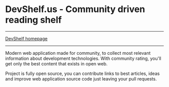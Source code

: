 # DevShelf.us - Community driven reading shelf

___
[DevShelf homepage](http://devshelf.us)
___

Modern web application made for community, to collect most relevant information about development technologies. With community rating, you'll get only the best content that exists in open web.

Project is fully open source, you can contribute links to best articles, ideas and improve web application source code just leaving your pull requests.